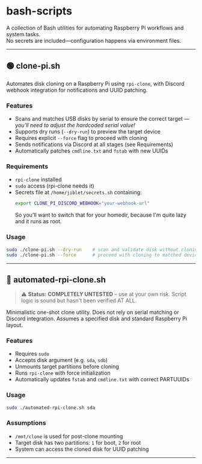# bash-scripts

A collection of Bash utilities for automating Raspberry Pi workflows and system tasks.  
No secrets are included—configuration happens via environment files.

---

## 🟢 clone-pi.sh

Automates disk cloning on a Raspberry Pi using `rpi-clone`, with Discord webhook integration for notifications and UUID patching.

### Features
- Scans and matches USB disks by serial to ensure the correct target — *you’ll need to adjust the hardcoded serial value!*
- Supports dry runs (`--dry-run`) to preview the target device
- Requires explicit `--force` flag to proceed with cloning
- Sends notifications via Discord at all stages (see Requirements)
- Automatically patches `cmdline.txt` and `fstab` with new UUIDs

### Requirements
- `rpi-clone` installed
- `sudo` access (rpi-clone needs it)
- Secrets file at `/home/jiblet/secrets.sh` containing:
  ```bash
  export CLONE_PI_DISCORD_WEBHOOK="your-webhook-url"
  ```
  So you'll want to switch that for your homedir, because I'm quite lazy and it runs as root.

### Usage
```bash
sudo ./clone-pi.sh --dry-run    # scan and validate disk without cloning
sudo ./clone-pi.sh --force      # proceed with cloning to matched device
```

---

## 🔴 automated-rpi-clone.sh

> ⚠️ **Status: COMPLETELY UNTESTED** – use at your own risk. Script logic is sound but hasn't been verified AT ALL.

Minimalistic one-shot clone utility. Does not rely on serial matching or Discord integration. Assumes a specified disk and standard Raspberry Pi layout.

### Features
- Requires `sudo`
- Accepts disk argument (e.g. `sda`, `sdb`)
- Unmounts target partitions before cloning
- Runs `rpi-clone` with force initialization
- Automatically updates `fstab` and `cmdline.txt` with correct PARTUUIDs

### Usage
```bash
sudo ./automated-rpi-clone.sh sda
```

### Assumptions
- `/mnt/clone` is used for post-clone mounting
- Target disk has two partitions: `1` for boot, `2` for root
- System can access the cloned disk for UUID patching

---


